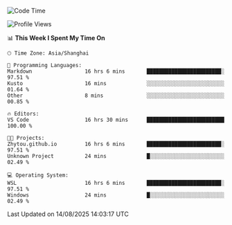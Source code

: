 <!--START_SECTION:waka-->
![Code Time](http://img.shields.io/badge/Code%20Time-3%2C075%20hrs%2050%20mins-blue)

![Profile Views](http://img.shields.io/badge/Profile%20Views-0-blue)

📊 **This Week I Spent My Time On** 

```text
🕑︎ Time Zone: Asia/Shanghai

💬 Programming Languages: 
Markdown                 16 hrs 6 mins       ████████████████████████░   97.51 % 
Kusto                    16 mins             ░░░░░░░░░░░░░░░░░░░░░░░░░   01.64 % 
Other                    8 mins              ░░░░░░░░░░░░░░░░░░░░░░░░░   00.85 % 

🔥 Editors: 
VS Code                  16 hrs 30 mins      █████████████████████████   100.00 % 

🐱‍💻 Projects: 
Zhytou.github.io         16 hrs 6 mins       ████████████████████████░   97.51 % 
Unknown Project          24 mins             █░░░░░░░░░░░░░░░░░░░░░░░░   02.49 % 

💻 Operating System: 
WSL                      16 hrs 6 mins       ████████████████████████░   97.51 % 
Windows                  24 mins             █░░░░░░░░░░░░░░░░░░░░░░░░   02.49 % 
```


 Last Updated on 14/08/2025 14:03:17 UTC
<!--END_SECTION:waka-->